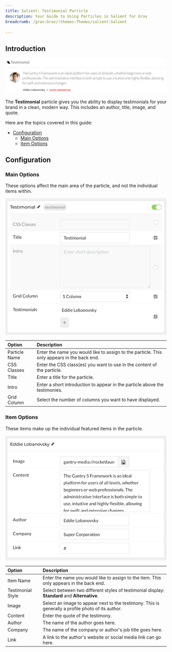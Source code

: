 ```yaml
---
title: Salient: Testimonial Particle
description: Your Guide to Using Particles in Salient for Grav
breadcrumb: /grav:Grav/!themes:Themes/salient:Salient

---
```


## Introduction

![](assets/particle_testimonial1.png)

The **Testimonial** particle gives you the ability to display testimonials for your brand in a clean, modern way. This includes an author, title, image, and quote.

Here are the topics covered in this guide:

* [Configuration](#configuration)
    - [Main Options](#main-options)
    - [Item Options](#item-options)

## Configuration

### Main Options 

These options affect the main area of the particle, and not the individual items within.

![](assets/particle_testimonial2.png)

| Option         | Description                                                                                 |
| :-----         | :-----                                                                                      |
| Particle Name  | Enter the name you would like to assign to the particle. This only appears in the back end. |
| CSS Classes    | Enter the CSS class(es) you want to use in the content of the particle.                     |
| Title          | Enter a title for the particle.                                                             |
| Intro          | Enter a short introduction to appear in the particle above the testimonies.                 |
| Grid Column    | Select the number of columns you want to have displayed.                                    |

### Item Options

These items make up the individual featured items in the particle.

![](assets/particle_testimonial3.png)

| Option            | Description                                                                                       |
| :-----            | :-----                                                                                            |
| Item Name         | Enter the name you would like to assign to the item. This only appears in the back end.           |
| Testimonial Style | Select between two different styles of testimonial display: **Standard** and **Alternative**.     |
| Image             | Select an image to appear next to the testimony. This is generally a profile photo of its author. |
| Content           | Enter the quote of the testimony.                                                                 |
| Author            | The name of the author goes here.                                                                 |
| Company           | The name of the company or author's job title goes here.                                          |
| Link              | A link to the author's website or social media link can go here.                                  |


